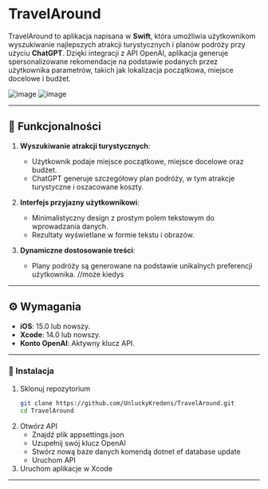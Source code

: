 # TravelAround

TravelAround to aplikacja napisana w **Swift**, która umożliwia użytkownikom wyszukiwanie najlepszych atrakcji turystycznych i planów podróży przy użyciu **ChatGPT**. Dzięki integracji z API OpenAI, aplikacja generuje spersonalizowane rekomendacje na podstawie podanych przez użytkownika parametrów, takich jak lokalizacja początkowa, miejsce docelowe i budżet.

![image](https://github.com/user-attachments/assets/14de9012-2a7f-494d-8a3d-04ba21977379)
![image](https://github.com/user-attachments/assets/02e3398b-3a25-403e-9ce5-4dbac1d4d443)



---

## 📱 Funkcjonalności

1. **Wyszukiwanie atrakcji turystycznych**:
   - Użytkownik podaje miejsce początkowe, miejsce docelowe oraz budżet.
   - ChatGPT generuje szczegółowy plan podróży, w tym atrakcje turystyczne i oszacowane koszty.

2. **Interfejs przyjazny użytkownikowi**:
   - Minimalistyczny design z prostym polem tekstowym do wprowadzania danych.
   - Rezultaty wyświetlane w formie tekstu i obrazów.

3. **Dynamiczne dostosowanie treści**:
   - Plany podróży są generowane na podstawie unikalnych preferencji użytkownika. //może kiedys

---

## ⚙️ Wymagania

- **iOS**: 15.0 lub nowszy.
- **Xcode**: 14.0 lub nowszy.
- **Konto OpenAI**: Aktywny klucz API.

---
### 🔧 Instalacja

1. Sklonuj repozytorium
   ```bash
   git clone https://github.com/UnluckyKredens/TravelAround.git
   cd TravelAround
   ```
2. Otwórz API
   - Znajdź plik appsettings.json
   - Uzupełnij swój klucz OpenAI
   - Stwórz nową baze danych komendą dotnet ef database update
   - Uruchom API
3. Uruchom aplikacje w Xcode

---


